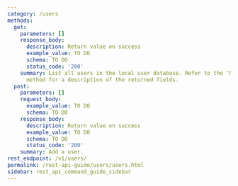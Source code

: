 ```yaml
---
category: /users
methods:
  get:
    parameters: []
    response_body:
      description: Return value on success
      example_value: TO DO
      schema: TO DO
      status_code: '200'
    summary: List all users in the local user database. Refer to the 'Modify user'
      method for a description of the returned fields.
  post:
    parameters: []
    request_body:
      example_value: TO DO
      schema: TO DO
    response_body:
      description: Return value on success
      example_value: TO DO
      schema: TO DO
      status_code: '200'
    summary: Add a user.
rest_endpoint: /v1/users/
permalink: /rest-api-guide/users/users.html
sidebar: rest_api_command_guide_sidebar
---
```

